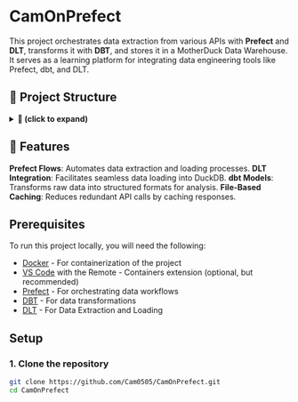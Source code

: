 # CamOnPrefect

This project orchestrates data extraction from various APIs with **Prefect** and **DLT**, transforms it with **DBT**, and stores it in a MotherDuck Data Warehouse. It serves as a learning platform for integrating data engineering tools like Prefect, dbt, and DLT.


## 🧱 Project Structure

<details>

<summary><strong>📁 (click to expand)</strong></summary>

```text
CamOnPrefect/
├── dbt/                          # dbt models and configs
│   ├── models/                   # dbt models
│   ├── macros/                   # Custom macros
│   ├── dbt_project.yml           # dbt project configuration
│   └── profiles.yml              # dbt profile (excluded from git)
├── .devcontainer/                # Dev container setup
│   ├── docker-compose.yml        # Project docker-compose file
│   ├── Dockerfile                # Project Dockerfile
│   ├── Init_prefect.sh           # Load Env Variables, Setup Prefect Profile, Login to Prefect Cloud on startup
│   └── devcontainer.json         # Project Dev Container
├── pipelines/
│   ├── .dlt                      # Dlt State, Secrets, Config and pipeline dataset config
│   └── *.py                      # Prefect Flows
├── .github/workflows/            # GitHub Actions CI workflows
│   ├── docs.yml                  # Auto Generate DBT Docs
│   └── ci.yml                    # Automatic CI, builds when changes occur to dbt
├── helper_functions.py           # Helper Functions, need to expand this
├── path_config.py                # Path Directory finder, reusable across scripts, probably add this into helper functions
├── Docker                        # Additional Docker File for Building and Passing a Docker Image to Prefect Cloud in the future
├── entrypoint.sh                 # Troubleshooting Docker Image
├── Prefect.yml                   # Deployment Information for Prefect, Plenty of Improvements to make here if I change to Prefect-Docker workpools.
├── requirements.txt              # Python dependencies
└── README.md                     # Project documentation
```

</details>



## 🚀 Features
**Prefect Flows**: Automates data extraction and loading processes.
**DLT Integration**: Facilitates seamless data loading into DuckDB.
**dbt Models**: Transforms raw data into structured formats for analysis.
**File-Based Caching**: Reduces redundant API calls by caching responses.


## Prerequisites

To run this project locally, you will need the following:

- [Docker](https://www.docker.com/) - For containerization of the project
- [VS Code](https://code.visualstudio.com/) with the Remote - Containers extension (optional, but recommended)
- [Prefect](https://www.prefect.io/) - For orchestrating data workflows
- [DBT](https://www.getdbt.com/) - For data transformations
- [DLT](https://dlthub.com/) - For Data Extraction and Loading

## Setup

### 1. Clone the repository

```bash
git clone https://github.com/Cam0505/CamOnPrefect.git
cd CamOnPrefect

